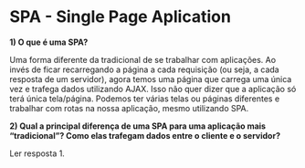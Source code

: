 # SPA - Single Page Aplication

**1) O que é uma SPA?**

Uma forma diferente da tradicional de se trabalhar com aplicações. Ao invés de ficar recarregando a página a cada requisição (ou seja, a cada resposta de um servidor), agora temos uma página que carrega uma única vez e trafega dados utilizando AJAX. Isso não quer dizer que a aplicação só terá única tela/página. Podemos ter várias telas ou páginas diferentes e trabalhar com rotas na nossa aplicação, mesmo utilizando SPA.

**2) Qual a principal diferença de uma SPA para uma aplicação mais “tradicional”? Como elas trafegam dados entre o cliente e o servidor?**

Ler resposta 1.